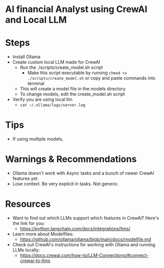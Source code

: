 # AI financial Analyst using CrewAI and Local LLM


# Steps

- Install Ollama
- Create custom local LLM made for CrewAI
  - Run the ./scripts/create_model.sh script
    - Make this script executable by running `chmod +x ./scripts/create_model.sh`
      or copy and paste commands into terminal
  - This will create a model file in the models directory
  - To change models, edit the create_model.sh script
- Verify you are using local llm
  - `cat ~/.ollama/logs/server.log`

# Tips

- If using multiple models,

# Warnings & Recommendations

- Ollama doesn't work with Async tasks and a bunch of newer CrewAI features yet.
- Lose context. Be very explicit in tasks. Not generic.

# Resources

- Want to find out which LLMs support which features in CrewAI? Here's the link for you:
  - https://python.langchain.com/docs/integrations/llms/
- Learn more about Modelfiles:
  - https://github.com/ollama/ollama/blob/main/docs/modelfile.md
- Check out CrewAI's instructions for working with Ollama and running LLMs locally:
  - https://docs.crewai.com/how-to/LLM-Connections/#connect-crewai-to-llms
